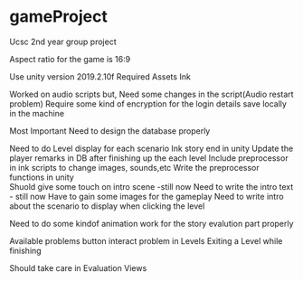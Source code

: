 # gameProject
Ucsc 2nd year group project

Aspect ratio for the game is 16:9

Use unity version 2019.2.10f
Required Assets
  Ink

Worked on audio scripts but, Need some changes in the script(Audio restart problem)
Require some kind of encryption for the login details save locally in the machine

Most Important 
  Need to design the database properly

Need to do
  Level display for each scenario
  Ink story end in unity
  Update the player remarks in DB after finishing up the each level
  Include preprocessor in ink scripts to change images, sounds,etc
  Write the preprocessor functions in unity   
  Shuold give some touch on intro scene -still now
  Need to write the intro text - still now
  Have to gain some images for the gameplay 
  Need to write intro about the scenario to display when clicking the level 
  
Need to do
 some kindof animation work for the story
 evalution part properly
 
Available problems
  button interact problem in Levels
  Exiting a Level while finishing
  
Should take care in Evaluation Views
  

